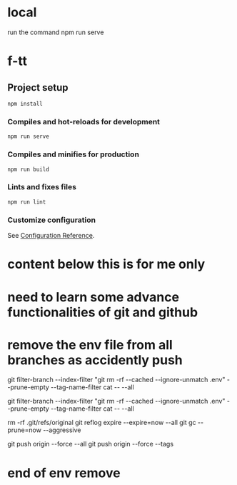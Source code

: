 # local
run the command npm run serve

# f-tt

## Project setup
```
npm install
```

### Compiles and hot-reloads for development
```
npm run serve
```

### Compiles and minifies for production
```
npm run build
```

### Lints and fixes files
```
npm run lint
```

### Customize configuration
See [Configuration Reference](https://cli.vuejs.org/config/).









# content below this is for me only
# need to learn some advance functionalities of git and github
# remove the env file from all branches as accidently push
git filter-branch --index-filter "git rm -rf --cached --ignore-unmatch .env" --prune-empty --tag-name-filter cat -- --all

git filter-branch --index-filter "git rm -rf --cached --ignore-unmatch .env" --prune-empty --tag-name-filter cat -- --all

rm -rf .git/refs/original
git reflog expire --expire=now --all
git gc --prune=now --aggressive

git push origin --force --all
git push origin --force --tags

# end of env remove